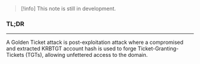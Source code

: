 
>[!info]
>This note is still in development.

### TL;DR
---
A Golden Ticket attack is post-exploitation attack where a compromised and extracted KRBTGT account hash is used to forge Ticket-Granting-Tickets (TGTs), allowing unfettered access to the domain.
